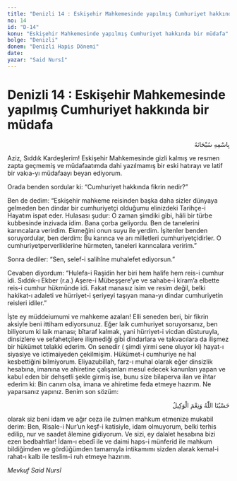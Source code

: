 ```yaml
---
title: "Denizli 14 : Eskişehir Mahkemesinde yapılmış Cumhuriyet hakkında bir müdafa"
no: 14
id: "D-14"
konu: "Eskişehir Mahkemesinde yapılmış Cumhuriyet hakkında bir müdafa"
bolge: "Denizli"
donem: "Denizli Hapis Dönemi"
date: 
yazar: "Said Nursî"
---
```


# Denizli 14 : Eskişehir Mahkemesinde yapılmış Cumhuriyet hakkında bir müdafa

<p class="arabic" dir="rtl" title="Meal: “Her türlü noksan sıfatlardan yüce olan Allah’ın adıyla.”">بِاسْمِهِ سُبْحَانَهُ</p>

Aziz, Sıddık Kardeşlerim! Eskişehir Mahkemesinde gizli kalmış ve resmen zapta geçmemiş ve müdafaatımda dahi yazılmamış bir eski hatırayı ve latif bir vakıa-yı müdafaayı beyan ediyorum.

Orada benden sordular ki: “Cumhuriyet hakkında fikrin nedir?”

Ben de dedim: “Eskişehir mahkeme reisinden başka daha sizler dünyaya gelmeden ben dindar bir cumhuriyetçi olduğumu elinizdeki Tarihçe-i Hayatım ispat eder. Hulasası şudur: O zaman şimdiki gibi, hâli bir türbe kubbesinde inzivada idim. Bana çorba geliyordu. Ben de tanelerini karıncalara verirdim. Ekmeğini onun suyu ile yerdim. İşitenler benden soruyordular, ben derdim: Bu karınca ve arı milletleri cumhuriyetçidirler. O cumhuriyetperverliklerine hürmeten, taneleri karıncalara veririm.”

Sonra dediler: “Sen, selef-i salihîne muhalefet ediyorsun.”

Cevaben diyordum: “Hulefa-i Raşidin her biri hem halife hem reis-i cumhur idi. Sıddık-ı Ekber (r.a.) Aşere-i Mübeşşere’ye ve sahabe-i kiram’a elbette reis-i cumhur hükmünde idi. Fakat manasız isim ve resim değil, belki hakikat-ı adaleti ve hürriyet-i şeriyeyi taşıyan mana-yı dindar cumhuriyetin reisleri idiler.”

İşte ey müddeiumumi ve mahkeme azaları! Elli seneden beri, bir fikrin aksiyle beni ittiham ediyorsunuz. Eğer laik cumhuriyet soruyorsanız, ben biliyorum ki laik manası; bîtaraf kalmak, yani hürriyet-i vicdan düsturuyla, dinsizlere ve sefahetçilere ilişmediği gibi dindarlara ve takvacılara da ilişmez bir hükümet telakki ederim. On senedir ( şimdi yirmi sene oluyor ki) hayat-ı siyasiye ve ictimaiyeden çekilmişim. Hükümet-i cumhuriye ne hal kesbettiğini bilmiyorum. Eliyazubillah, farz-ı muhal olarak eğer dinsizlik hesabına, imanına ve ahiretine çalışanları mesul edecek kanunları yapan ve kabul eden bir dehşetli şekle girmiş ise, bunu size bilaperva ilan ve ihtar ederim ki: Bin canım olsa, imana ve ahiretime feda etmeye hazırım. Ne yaparsanız yapınız. Benim son sözüm:

<p class="arabic" dir="rtl" title="Meal: “Allah bize yeter, O ne güzel vekildir!” [Âl-i İmrân Sûresi, 3:173]">حَسْبُنَا اللّٰهُ وَنِعْمَ الْوَكِيلُ</p>

olarak siz beni idam ve ağır ceza ile zulmen mahkum etmenize mukabil derim: Ben, Risale-i Nur’un keşf-i katisiyle, idam olmuyorum, belki terhis edilip, nur ve saadet âlemine gidiyorum. Ve sizi, ey dalalet hesabına bizi ezen bedbahtlar! İdam-ı ebedî ile ve daimi haps-i münferid ile mahkum bildiğimden ve gördüğümden tamamıyla intikamımı sizden alarak kemal-i rahat-ı kalb ile teslim-i ruh etmeye hazırım.

*Mevkuf*
*Said Nursî*

